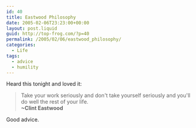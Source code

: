 ```yaml
---
id: 40
title: Eastwood Philosophy
date: 2005-02-06T23:23:00+00:00
layout: post.liquid
guid: http://top-frog.com/?p=40
permalink: /2005/02/06/eastwood_philosophy/
categories:
  - Life
tags:
  - advice
  - humility
---
```

Heard this tonight and loved it:

> Take your work seriously and don't take yourself seriously and you'll do well the rest of your life.  
> **~Clint Eastwood**

Good advice.

